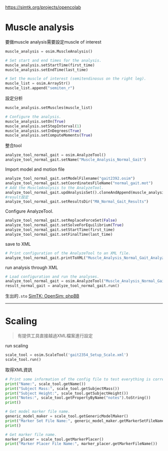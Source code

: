 https://simtk.org/projects/opencolab
# Muscle analysis
要做muscle analysis需要設定muscle of interest
```python
muscle_analysis = osim.MuscleAnalysis()

# Set start and end times for the analysis.
muscle_analysis.setStartTime(first_time)
muscle_analysis.setEndTime(last_time)

# Set the muscle of interest (semitendinosus on the right leg).
muscle_list = osim.ArrayStr()
muscle_list.append("semiten_r")
```

設定分析
```python
muscle_analysis.setMuscles(muscle_list)

# Configure the analysis.
muscle_analysis.setOn(True)
muscle_analysis.setStepInterval(1)
muscle_analysis.setInDegrees(True)
muscle_analysis.setComputeMoments(True)
```

整合tool
```python
analyze_tool_normal_gait = osim.AnalyzeTool()
analyze_tool_normal_gait.setName("Muscle_Analysis_Normal_Gait")
```

Import model and motion file
```python
analyze_tool_normal_gait.setModelFilename("gait2392.osim")
analyze_tool_normal_gait.setCoordinatesFileName("normal_gait.mot")
# Add the MuscleAnalysis to the AnalyzeTool.
analyze_tool_normal_gait.updAnalysisSet().cloneAndAppend(muscle_analysis)
#result設定
analyze_tool_normal_gait.setResultsDir("MA_Normal_Gait_Results")
```

Configure AnalyzeTool.
```python
analyze_tool_normal_gait.setReplaceForceSet(False)
analyze_tool_normal_gait.setSolveForEquilibrium(True)
analyze_tool_normal_gait.setStartTime(first_time)
analyze_tool_normal_gait.setFinalTime(last_time)
```

save to XML
```python
# Print configuration of the AnalyzeTool to an XML file.
analyze_tool_normal_gait.printToXML("Muscle_Analysis_Normal_Gait_AnalyzeTool_setup.xml")
```

run analysis through XML
```python
# Load configuration and run the analyses. 
analyze_tool_normal_gait = osim.AnalyzeTool("Muscle_Analysis_Normal_Gait_AnalyzeTool_setup.xml", True)
result_normal_gait = analyze_tool_normal_gait.run()
```

生出的`.sto`
[SimTK: OpenSim: phpBB](https://simtk.org/plugins/phpBB/viewtopicPhpbb.php?f=91&t=17718&p=0&start=0&view=)

---
# Scaling
>有提供工具直接越過XML檔案進行設定

run scaling
```python
scale_tool = osim.ScaleTool('gait2354_Setup_Scale.xml')
scale_tool.run()
```

取得XML資訊
```python
# Print some information of the config file to test everything is correct.
print("Name:", scale_tool.getName())
print("Subject Mass:", scale_tool.getSubjectMass())
print("Subject Height:", scale_tool.getSubjectHeight())
print("Notes:", scale_tool.getPropertyByName("notes").toString())
print()

# Get model marker file name.
generic_model_maker = scale_tool.getGenericModelMaker()
print("Marker Set File Name:", generic_model_maker.getMarkerSetFileName())
print()

# Get marker file name.
marker_placer = scale_tool.getMarkerPlacer()
print("Marker Placer File Name:", marker_placer.getMarkerFileName())
```